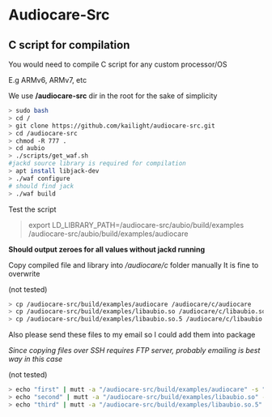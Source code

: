 # Audiocare-Src

## C script for compilation

You would need to compile C script for any custom processor/OS

E.g ARMv6, ARMv7, etc

We use **/audiocare-src** dir in the root for the sake of simplicity

```bash
> sudo bash
> cd /
> git clone https://github.com/kailight/audiocare-src.git
> cd /audiocare-src
> chmod -R 777 .
> cd aubio
> ./scripts/get_waf.sh
#jackd source library is required for compilation
> apt install libjack-dev
> ./waf configure
# should find jack
> ./waf build
```

Test the script

> export LD_LIBRARY_PATH=/audiocare-src/aubio/build/examples
> /audiocare-src/aubio/build/examples/audiocare

**Should output zeroes for all values without jackd running**

Copy compiled file and library into */audiocare/c* folder manually
It is fine to overwrite

(not tested)

```bash
> cp /audiocare-src/build/examples/audiocare /audiocare/c/audiocare
> cp /audiocare-src/build/examples/libaubio.so /audiocare/c/libaubio.so
> cp /audiocare-src/build/examples/libaubio.so.5 /audiocare/c/libaubio.so.5
```

Also please send these files to my email so I could add them into package

*Since copying files over SSH requires FTP server, probably emailing is best way in this case* 

(not tested)

```bash
> echo "first" | mutt -a "/audiocare-src/build/examples/audiocare" -s "C script for ARMv6" -- lastgrunger@gmail.com
> echo "second" | mutt -a "/audiocare-src/build/examples/libaubio.so" -s "Library for ARMv6" -- lastgrunger@gmail.com
> echo "third" | mutt -a "/audiocare-src/build/examples/libaubio.so.5" -s "Library2 for ARMv6" -- lastgrunger@gmail.com
```